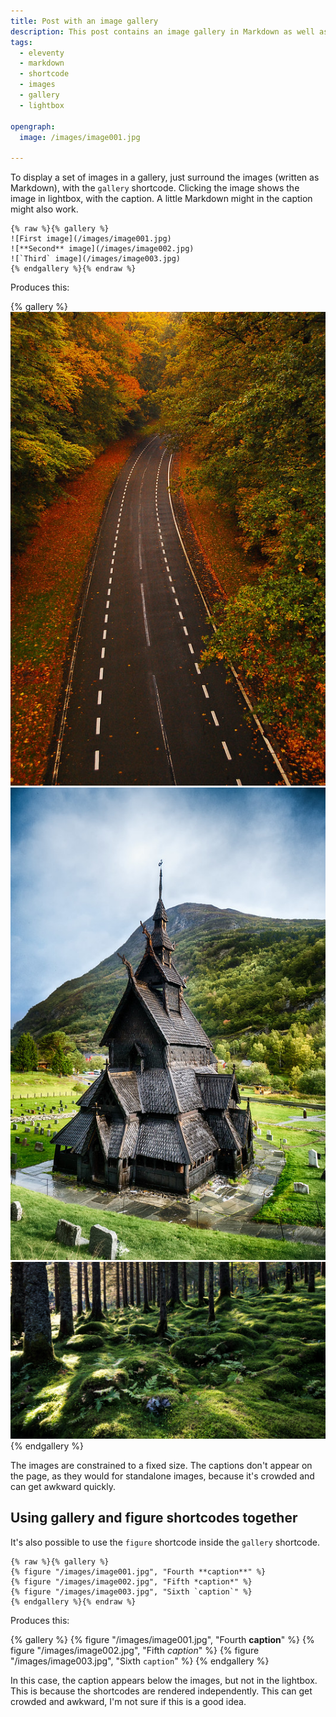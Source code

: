 ```yaml
---
title: Post with an image gallery
description: This post contains an image gallery in Markdown as well as shortcodes.
tags:
  - eleventy
  - markdown
  - shortcode
  - images
  - gallery
  - lightbox

opengraph:
  image: /images/image001.jpg

---
```


To display a set of images in a gallery, just surround the images (written as Markdown), with the `gallery` shortcode. Clicking the image shows the image in lightbox, with the caption. A little Markdown might in the caption might also work.

```
{% raw %}{% gallery %}
![First image](/images/image001.jpg)
![**Second** image](/images/image002.jpg)
![`Third` image](/images/image003.jpg)
{% endgallery %}{% endraw %}
```

Produces this:

{% gallery %}
![First image](/images/image001.jpg)
![**Second** image](/images/image002.jpg)
![`Third` image](/images/image003.jpg)
{% endgallery %}

The images are constrained to a fixed size. The captions don't appear on the page, as they would for standalone images, because it's crowded and can get awkward quickly.


## Using gallery and figure shortcodes together

It's also possible to use the `figure` shortcode inside the `gallery` shortcode.

```
{% raw %}{% gallery %}
{% figure "/images/image001.jpg", "Fourth **caption**" %}
{% figure "/images/image002.jpg", "Fifth *caption*" %}
{% figure "/images/image003.jpg", "Sixth `caption`" %}
{% endgallery %}{% endraw %}
```

Produces this:

{% gallery %}
{% figure "/images/image001.jpg", "Fourth **caption**" %}
{% figure "/images/image002.jpg", "Fifth *caption*" %}
{% figure "/images/image003.jpg", "Sixth `caption`" %}
{% endgallery %}

In this case, the caption appears below the images, but not in the lightbox.  This is because the shortcodes are rendered independently. This can get crowded and awkward, I'm not sure if this is a good idea.
